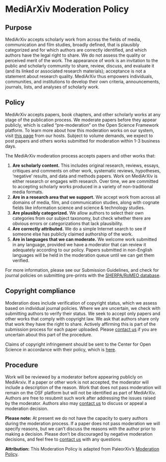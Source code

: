 # MediArXiv Moderation Policy

## Purpose

MediArXiv accepts scholarly work from across the fields of media, communication and film studies, broadly defined, that is plausibly categorized and for which authors are correctly identified, and which authors have the legal right to share. We do not assess the quality or perceived merit of the work. The appearance of work is an invitation to the public and scholarly community to share, review, discuss, and evaluate it (and its linked or associated research materials); acceptance is not a statement about research quality. MediArXiv thus empowers individuals, communities, and institutions to develop their own criteria, announcements, journals, lists, and analyses of scholarly work.

## Policy

MediArXiv accepts papers, book chapters, and other scholarly works at any stage of the publication process. We moderate papers before they appear publicly, which is called “pre-moderation” on the Open Science Framework platform. To learn more about how this moderation works on our system, visit [this page](http://help.osf.io/m/preprints/l/806116-submitting-to-a-moderated-preprint-service#submitting-to-preprint-service-that-uses-a-pre-moderation) from our hosts. Subject to volume demands, we expect to post papers and others works submitted for moderation within 1-3 business days.

The MediArXiv moderation process accepts papers and other works that:

1. **Are scholarly content.** This includes original research, reviews, essays, critiques and comments on other work, systematic reviews, hypotheses, ‘negative’ results, and data and methods papers. Work on MediArXiv is either research or engages with research. Over time, we are committed to accepting scholarly works produced in a variety of non-traditional media formats.
2. **Are in a research area that we support.** We accept work from across all domains of media, film, and communication studies, along with cognate fields like information science and science & technology studies.
3. **Are plausibly categorized.** We allow authors to select their own categories from our subject taxonomy, but check whether there are obvious errors or categorizations that lack plausibility.
4. **Are correctly attributed.** We do a simple Internet search to see if someone else has publicly claimed authorship of the work.
5. **Are in languages that we can moderate.** We welcome work submitted in any language, provided we have a moderator that can review it adequately according to our policy. Papers submitted in non-English languages will be held in the moderation queue until we can get them verified.

For more information, please see our Submission Guidelines, and check for journal policies on submitting pre-prints with the [SHERPA/RoMEO database](http://www.sherpa.ac.uk/romeo/index.php).
    
## Copyright compliance

Moderation does include verification of copyright status, which we assess based on individual journal policies. Where we are uncertain, we check with submitting authors to verify their status. We seek to accept only papers and other works that comply with copyright law. We ask that authors share only that work they have the right to share. Actively affirming this is part of the submission process for each paper uploaded. Please [contact us](mailto:mediarxiv@mediarxiv.com) if you are uncertain about this part of the procedure.

Claims of copyright infringement should be sent to the Center for Open Science in accordance with their policy, which is [here](https://github.com/CenterForOpenScience/cos.io/blob/master/TERMS_OF_USE.md).

## Procedure

Work will be reviewed by a moderator before appearing publicly on MediArxiv. If a paper or other work is not accepted, the moderator will include a description of the reason. Work that does not pass moderation will remain on the OSF platform but will not be identified as part of MediArXiv. Authors are free to resubmit such work after addressing the issues raised by the moderator. Authors also may [contact us](mailto:medairxiv@mediarxiv.com) to discuss or appeal a moderation decision.

**Please note:** At present we do not have the capacity to query authors during the moderation process. If a paper does not pass moderation we will specify reasons, but we can’t discuss the reasons with the author prior to making a decision. Please don’t be discouraged by negative moderation decisions, and feel free to [contact us](mailto:medairxiv@mediarxiv.com) with any questions.

**Attribution:** This Moderation Policy is adapted from PaleorXiv’s [Moderation Policy](https://github.com/paleorXiv/resources/blob/master/Moderation%20policy.pdf).
   